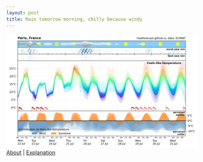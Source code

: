 ```yaml
---
layout: post
title: Rain tomorrow morning, chilly because windy
---
```


![Heatforecast meteogram Paris 22 July 2024](images/paris_2024072200.png)
[About](https://heatforecast.github.io/about/) | [Explanation](https://heatforecast.github.io/explanation/)